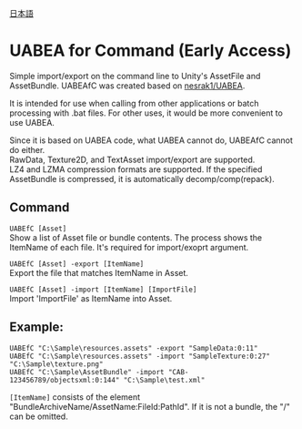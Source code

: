 [日本語](https://github.com/RaininSaga/UABEAfC/blob/master/README_JP.md)
# UABEA for Command  (Early Access) 

Simple import/export on the command line to Unity's AssetFile and AssetBundle.
UABEAfC was created based on [nesrak1/UABEA](https://github.com/nesrak1/UABEA).

It is intended for use when calling from other applications or batch processing with .bat files.
For other uses, it would be more convenient to use UABEA.  
  
Since it is based on UABEA code, what UABEA cannot do, UABEAfC cannot do either.  
RawData, Texture2D, and TextAsset import/export are supported.  
LZ4 and LZMA compression formats are supported.
If the specified AssetBundle is compressed, it is automatically decomp/comp(repack).

## Command
  ```UABEfC [Asset]```  
    Show a list of Asset file or bundle contents.
    The process shows the ItemName of each file. It's required for import/exoprt argument.

  ```UABEfC [Asset] -export [ItemName]```  
    Export the file that matches ItemName in Asset.

  ```UABEfC [Asset] -import [ItemName] [ImportFile]```  
    Import 'ImportFile' as ItemName into Asset.

## Example:
  ```UABEfC "C:\Sample\resources.assets" -export "SampleData:0:11"```  
  ```UABEfC "C:\Sample\resources.assets" -import "SampleTexture:0:27" "C:\Sample\texture.png"```  
  ```UABEfC "C:\Sample\AssetBundle" -import "CAB-123456789/objectsxml:0:144" "C:\Sample\test.xml"```  
  
 ```[ItemName]``` consists of the element "BundleArchiveName/AssetName:FileId:PathId". If it is not a bundle, the "/" can be omitted.
